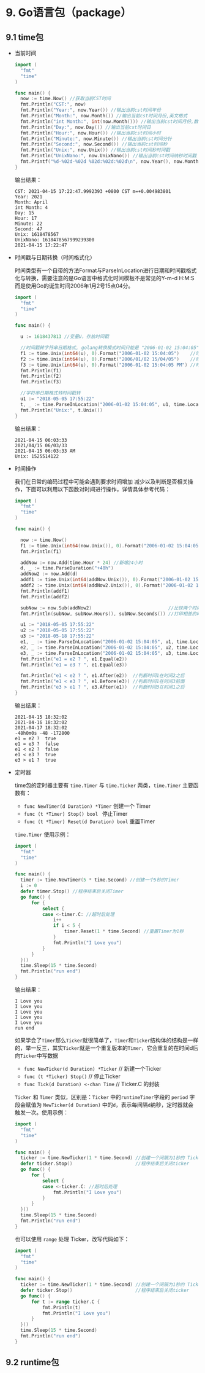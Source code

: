 # 9. Go语言包（package）



## 9.1 time包

- 当前时间

  ```go
  import (
  	"fmt"
  	"time"
  )
  
  func main() {
  	now := time.Now() //获取当前CST时间
  	fmt.Println("CST:", now)
  	fmt.Println("Year:", now.Year()) //输出当前cst时间年份
  	fmt.Println("Month:", now.Month()) //输出当前cst时间月份,英文格式
  	fmt.Println("int Month:", int(now.Month())) //输出当前cst时间月份,数字格式
  	fmt.Println("Day:", now.Day()) //输出当前cst时间日
  	fmt.Println("Hour:", now.Hour()) //输出当前cst时间小时
  	fmt.Println("Minute:", now.Minute()) //输出当前cst时间分针
  	fmt.Println("Second:", now.Second()) //输出当前cst时间秒
  	fmt.Println("Unix:", now.Unix()) //输出当前cst时间秒时间戳
  	fmt.Println("UnixNano:", now.UnixNano()) //输出当前cst时间纳秒时间戳
  	fmt.Printf("%d-%02d-%02d %02d:%02d:%02d\n", now.Year(), now.Month(), now.Day(), now.Hour(), now.Minute(), now.Second()) //2021-04-15 17:02:31格式时间
  }
  ```

  输出结果：

  ```
  CST: 2021-04-15 17:22:47.9992393 +0800 CST m=+0.004983801
  Year: 2021
  Month: April
  int Month: 4
  Day: 15
  Hour: 17
  Minute: 22
  Second: 47
  Unix: 1618478567
  UnixNano: 1618478567999239300
  2021-04-15 17:22:47
  ```

  

- 时间戳与日期转换（时间格式化）

  时间类型有一个自带的方法Format与ParseInLocation进行日期和时间戳格式化与转换，需要注意的是Go语言中格式化时间模板不是常见的Y-m-d H:M:S而是使用Go的诞生时间2006年1月2号15点04分。

  ```go
  import (
  	"fmt"
  	"time"
  )
  
  func main() {
  
  	u := 1618437813 //变量U，存放时间戳
  
  	//时间戳转字符串日期格式, golang转换模式时间只能是 "2006-01-02 15:04:05" 这个go的诞生时间
  	f1 := time.Unix(int64(u), 0).Format("2006-01-02 15:04:05")    //时间戳转为 2006-01-02 15:04:05 格式日期
  	f2 := time.Unix(int64(u), 0).Format("2006/01/02 15/04/05")    //时间戳转为 2006/01/02 15/04/05 格式日期
  	f3 := time.Unix(int64(u), 0).Format("2006-01-02 15:04:05 PM") //时间戳转为 2006-01-02 15:04:05 PM 格式日期
  	fmt.Println(f1)
  	fmt.Println(f2)
  	fmt.Println(f3)
  
  	//字符串日期格式转时间戳转
  	u1 := "2018-05-05 17:55:22"                                         //变量u1,存放日期
  	t, _ := time.ParseInLocation("2006-01-02 15:04:05", u1, time.Local) //将字符串转为当前时间戳
  	fmt.Println("Unix:", t.Unix())
  }
  ```

  输出结果：

  ```
  2021-04-15 06:03:33
  2021/04/15 06/03/33
  2021-04-15 06:03:33 AM
  Unix: 1525514122
  ```

- 时间操作

  我们在日常的编码过程中可能会遇到要求时间增加 减少以及判断是否相关操作，下面可以利用以下函数对时间进行操作，详情具体参考代码：

  ```go
  import (
  	"fmt"
  	"time"
  )
  
  func main() {
  
  	now := time.Now()                                                   //获取当前CST时间
  	f1 := time.Unix(int64(now.Unix()), 0).Format("2006-01-02 15:04:05") //当前时间日期
  	fmt.Println(f1)
  
  	addNow := now.Add(time.Hour * 24) //新增24小时
  	d, _ := time.ParseDuration("+48h")
  	addNow2 := now.Add(d)                                                      //新增48小时
  	addf1 := time.Unix(int64(addNow.Unix()), 0).Format("2006-01-02 15:04:05")  //增加24小时后的时间日期
  	addf2 := time.Unix(int64(addNow2.Unix()), 0).Format("2006-01-02 15:04:05") //增加48小时后的时间日期
  	fmt.Println(addf1)
  	fmt.Println(addf2)
  
  	subNow := now.Sub(addNow2)                            //比较两个时间相差
  	fmt.Println(subNow, subNow.Hours(), subNow.Seconds()) //打印相差的时间 小时 以及秒
  
  	u1 := "2018-05-05 17:55:22"
  	u2 := "2018-05-05 17:55:22"
  	u3 := "2018-05-18 17:55:22"
  	e1, _ := time.ParseInLocation("2006-01-02 15:04:05", u1, time.Local) //将u1日期转为time格式
  	e2, _ := time.ParseInLocation("2006-01-02 15:04:05", u2, time.Local) //将u2日期转为time格式
  	e3, _ := time.ParseInLocation("2006-01-02 15:04:05", u3, time.Local) //将u3日期转为time格式
  	fmt.Println("e1 = e2 ? ", e1.Equal(e2))                              //比较时间1与时间2是否相等
  	fmt.Println("e1 = e3 ? ", e1.Equal(e3))                              //比较时间1与时间3是否相等
  
  	fmt.Println("e1 < e2 ? ", e1.After(e2))  //判断时间1在时间2之后
  	fmt.Println("e1 < e3 ? ", e1.Before(e3)) //判断时间1在时间3前面
  	fmt.Println("e3 > e1 ? ", e3.After(e1))  //判断时间3在时间1之后
  }
  ```

  输出结果：

  ```
  2021-04-15 18:32:02
  2021-04-16 18:32:02
  2021-04-17 18:32:02
  -48h0m0s -48 -172800
  e1 = e2 ?  true
  e1 = e3 ?  false
  e1 < e2 ?  false
  e1 < e3 ?  true
  e3 > e1 ?  true
  ```

  

- 定时器

  time包的定时器主要有 `time.Timer` 与 `time.Ticker` 两类，`time.Timer` 主要函数有： 

  - ` func NewTimer(d Duration) *Timer `    创建一个 Timer
  -  `func (t *Timer) Stop() bool `    停止Timer
  - `func (t *Timer) Reset(d Duration) bool`    重置Timer

  `time.Timer` 使用示例：

  ```go
  import (
  	"fmt"
  	"time"
  )
  
  func main() {
  	timer := time.NewTimer(5 * time.Second) //创建一个5秒的Timer
  	i := 0
  	defer timer.Stop() //程序结束后关闭Timer
  	go func() {
  		for {
  			select {
  			case <-timer.C: //超时后处理
  				i++
  				if i < 5 {
  					timer.Reset(1 * time.Second) //重置Timer为1秒
  				}
  				fmt.Println("I Love you")
  			}
  		}
  	}()
  	time.Sleep(15 * time.Second)
  	fmt.Println("run end")
  }
  ```

  输出结果：

  ```
  I Love you
  I Love you
  I Love you
  I Love you
  I Love you
  run end
  ```

  

  如果学会了`Timer`那么`Ticker`就很简单了，`Timer`和`Ticker`结构体的结构是一样的，举一反三，其实`Ticker`就是一个重复版本的`Timer`，它会重复的在时间d后向`Ticker`中写数据

  - `func NewTicker(d Duration) *Ticker` // 新建一个Ticker
  - `func (t *Ticker) Stop()` // 停止Ticker
  - `func Tick(d Duration) <-chan Time` // Ticker.C 的封装

  `Ticker` 和 `Timer` 类似，区别是：`Ticker` 中的`runtimeTimer`字段的 `period` 字段会赋值为 `NewTicker(d Duration)` 中的`d`，表示每间隔`d`纳秒，定时器就会触发一次。使用示例：

  ```go
  import (
  	"fmt"
  	"time"
  )
  
  func main() {
  	ticker := time.NewTicker(1 * time.Second) //创建一个间隔为1秒的 Ticker，也可以使用 time.Tick(1 * time.Second)创建
  	defer ticker.Stop()                       //程序结束后关闭ticker
  	go func() {
  		for {
  			select {
  			case <-ticker.C: //超时后处理
  				fmt.Println("I Love you")
  			}
  		}
  	}()
  	time.Sleep(15 * time.Second)
  	fmt.Println("run end")
  }
  ```

  也可以使用 `range` 处理 Ticker，改写代码如下：

  ```go
  import (
  	"fmt"
  	"time"
  )
  
  func main() {
  	ticker := time.NewTicker(1 * time.Second) //创建一个间隔为1秒的 Ticker，也可以使用 time.Tick(1 * time.Second)创建
  	defer ticker.Stop()                       //程序结束后关闭ticker
  	go func() {
  		for t := range ticker.C {
  			fmt.Println(t)
  			fmt.Println("I Love you")
  		}
  	}()
  	time.Sleep(15 * time.Second)
  	fmt.Println("run end")
  }
  ```

  

## 9.2 runtime包